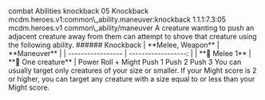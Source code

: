 <ability>
  <metadata>
    <class>combat</class>
    <file_dpath>Abilities</file_dpath>
    <item_id>knockback</item_id>
    <item_index>05</item_index>
    <item_name>Knockback</item_name>
    <scc>mcdm.heroes.v1:common\_ability.maneuver:knockback</scc>
    <scdc>1.1.1:7.3:05</scdc>
    <source>mcdm.heroes.v1</source>
    <type>common\_ability/maneuver</type>
  </metadata>
  <effects>
    <effect type="mundane">A creature wanting to push an adjacent creature away from them can attempt to shove that creature using the following ability.
###### Knockback
| **Melee, Weapon** |        **Maneuver** |
| ----------------- | ------------------: |
| **📏 Melee 1**    | **🎯 One creature** |</effect>
    <effect type="roll">
      <roll>Power Roll + Might</roll>
      <t1>Push 1</t1>
      <t2>Push 2</t2>
      <t3>Push 3</t3>
    </effect>
    <effect type="mundane">You can usually target only creatures of your size or smaller. If your Might score is 2 or higher, you can target any creature with a size equal to or less than your Might score.</effect>
  </effects>
</ability>
